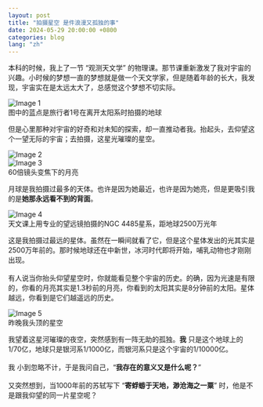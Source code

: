 ```yaml
---
layout: post
title: "拍摄星空 是件浪漫又孤独的事"
date: 2024-05-29 20:00:00 +0800
categories: blog
lang: "zh"
---
```


本科的时候，我上了一节 “观测天文学” 的物理课。那节课重新激发了我对宇宙的兴趣。小时候的梦想一直的梦想就是做一个天文学家，但是随着年龄的长大，我发现，宇宙实在是太远太大了，总感觉这个梦想不切实际。
<div class="image-container">
  <img src="{{ '/assets/blog_images/0529_01.JPG' | relative_url }}" alt="Image 1">
  <br>
  <div class="caption"> 图中的蓝点是旅行者1号在离开太阳系时拍摄的地球</div>
</div>

但是心里那种对宇宙的好奇和对未知的探索，却一直推动者我。抬起头，去仰望这个一望无际的宇宙；去拍摄，这星光璀璨的星空。
<div class="image-container">
  <img src="{{ '/assets/blog_images/0529_02.JPG' | relative_url }}" alt="Image 2">
</div>
<div class="image-container">
    <img src="{{ '/assets/blog_images/0529_04.JPG' | relative_url }}" alt="Image 3">
    <br>
    <div class="caption">60倍镜头变焦下的月亮</div>
</div>

月球是我拍摄过最多的天体。也许是因为她最近，也许是因为她亮，但是更吸引我的是<b>她那永远看不到的背面</b>。

<div class="image-container">
  <img src="{{ '/assets/blog_images/0529_05.JPG' | relative_url }}" alt="Image 4">
  <br>
  <div class="caption">天文课上用专业的望远镜拍摄的NGC 4485星系，距地球2500万光年</div>
</div>

这是我拍摄过最远的星体。虽然在一瞬间就看了它，但是这个星体发出的光其实是2500万年前的。那时候地球还在中新世，冰河时代即将开始，哺乳动物也才刚刚出现。
<br>
<br>
有人说当你抬头仰望星空时，你就能看见整个宇宙的历史。的确，因为光速是有限的，你看的月亮其实是1.3秒前的月亮，你看到的太阳其实是8分钟前的太阳。星体越远，你看到是它们越遥远的历史。

<div class="image-container">
  <img src="{{ '/assets/blog_images/0529_06.JPG' | relative_url }}" alt="Image 5">
  <br>
  <div class="caption">昨晚我头顶的星空</div>
</div>

我望着这星河璀璨的夜空，突然感到有一阵无助的孤独。<b>我</b> 只是这个地球上的1/70亿，地球只是银河系1/1000亿，而银河系只是这个宇宙的1/10000亿。
<br>
<br>
我 小到忽略不计，于是我问自己，“<b>我存在的意义又是什么呢？</b>”
<br>
<br>
又突然想到，当1000年前的苏轼写下 “<b>寄蜉蝣于天地，渺沧海之一粟</b>” 时，他是不是跟我仰望的同一片星空呢？